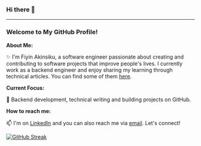 ### Hi there 👋 

***

### Welcome to My GitHub Profile!

**About Me:**

✨ I'm Fiyin Akinsiku, a software engineer passionate about creating and contributing to software projects that improve people's lives.  I currently work as a backend engineer and enjoy sharing my learning through technical articles.  You can find some of them [here](https://www.clippings.me/fiyinakinsiku).

**Current Focus:**

🌱 Backend development, technical writing and building projects on GitHub.

**How to reach me:**

📫 I'm on [LinkedIn](https://www.linkedin.com/in/fiyinfoluwa-akinsiku/) and you can also reach me via [email](mailto:fiyinakinsiku.b@gmail.com). Let's connect!

[![GitHub Streak](http://github-readme-streak-stats.herokuapp.com?user=fiyin-anne)](https://git.io/streak-stats)

<!--
**Fiyin-Anne/fiyin-anne** is a ✨ _special_ ✨ repository because its `README.md` (this file) appears on your GitHub profile.

Here are some ideas to get you started:

- 🔭 I’m currently working on ...
- 🌱 I’m currently learning ...
- 👯 I’m looking to collaborate on ...
- 🤔 I’m looking for help with ...
- 💬 Ask me about ...
- 📫 How to reach me: ...
- 😄 Pronouns: ...
- ⚡ Fun fact: ...

# Welcome to My GitHub Profile!

## About Me


🌐 About Me:
Greetings! I'm Audrey, a dynamic and forward-thinking Computer Engineering student with a burning passion for technology and innovation. Currently pursuing my degree at Michigan State University in the Honors College, I am committed to pushing the boundaries of what's possible in the world of computer engineering.

💡 Professional Focus:
I have a keen eye for software engineering, an insatiable curiosity for the realms of AI and Machine Learning, and a deep commitment to leveraging technology for education and social good.
. 
Web Development: Experienced in designing and creating responsive and user-friendly websites using HTML, CSS, JavaScript, and various frameworks like React.js and Next.js. Additionally proficient in 3D aspects using Three.js. 

AI & Machine Learning: Adept at exploring and implementing machine learning algorithms, with hands-on experience in Python and popular libraries like TensorFlow and PyTorch.

🏆 Hackathon Success:
I take pride in my achievements, having secured victory in 13 hackathons(most recent HackPrinceton, Mhacks). These experiences have honed my ability to work under pressure, think creatively, and collaborate effectively within a team to deliver innovative solutions.

🌍 Passion for Social Impact:
Beyond code, I am deeply committed to utilizing technology for social good. I believe in the power of education to transform lives and am dedicated to projects that contribute positively to society.

🔗 Let's Connect:
I am always eager to connect with like-minded individuals, industry professionals, and potential collaborators who share a passion for pushing the boundaries of technology and making a positive impact on the world. Let's connect and explore the endless possibilities at the intersection of technology and innovation!
## Projects

### Project 1: [Project Name 1](link_to_project_1)

Description: Briefly describe your project, its purpose, and what technologies or languages you used.

### Project 2: [Project Name 2](link_to_project_2)

Description: Briefly describe your project, its purpose, and what technologies or languages you used.

### Project 3: [Project Name 3](link_to_project_3)

Description: Briefly describe your project, its purpose, and what technologies or languages you used.

## Get in Touch

If you have any questions, feedback, or just want to chat, feel free to reach out to me via [email](mailto:your_email@example.com) or connect with me on [LinkedIn](link_to_your_linkedin_profile). Let's collaborate and build amazing things together!

Thank you for stopping by!

---
*Note: Feel free to customize this README according to your preferences and update the project details with your own projects.*

-->
